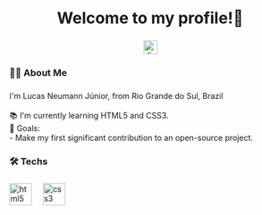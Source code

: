 <h1 align="center">Welcome to my profile!👋</h1>

###

<div align="center">
  <img src="https://img.shields.io/static/v1?message=lucasn.jr&logo=discord&label=&color=7289DA&logoColor=white&labelColor=&style=for-the-badge" height="25" alt="discord logo"  />
</div>

###

<h3 align="left">👩‍💻  About Me</h3>

###

<p align="left">I'm Lucas Neumann Júnior, from Rio Grande do Sul, Brazil<br><br>📚 I'm currently learning HTML5 and CSS3.<br>🎯 Goals: <br>       - Make my first significant contribution to an open-source project.</p>

###

<h3 align="left">🛠 Techs</h3>

###

<div align="left">
  <img src="https://cdn.jsdelivr.net/gh/devicons/devicon/icons/html5/html5-original.svg" height="40" alt="html5 logo"  />
  <img width="12" />
  <img src="https://cdn.jsdelivr.net/gh/devicons/devicon/icons/css3/css3-original.svg" height="40" alt="css3 logo"  />
</div>

###
